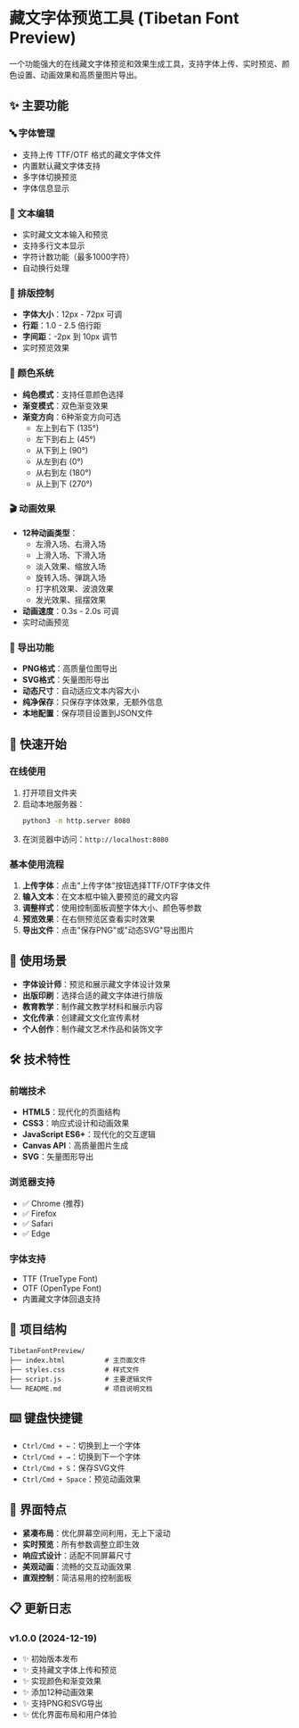 # 藏文字体预览工具 (Tibetan Font Preview)

一个功能强大的在线藏文字体预览和效果生成工具，支持字体上传、实时预览、颜色设置、动画效果和高质量图片导出。

## ✨ 主要功能

### 🔤 字体管理
- 支持上传 TTF/OTF 格式的藏文字体文件
- 内置默认藏文字体支持
- 多字体切换预览
- 字体信息显示

### 📝 文本编辑
- 实时藏文文本输入和预览
- 支持多行文本显示
- 字符计数功能（最多1000字符）
- 自动换行处理

### 🎨 排版控制
- **字体大小**：12px - 72px 可调
- **行距**：1.0 - 2.5 倍行距
- **字间距**：-2px 到 10px 调节
- 实时预览效果

### 🌈 颜色系统
- **纯色模式**：支持任意颜色选择
- **渐变模式**：双色渐变效果
- **渐变方向**：6种渐变方向可选
  - 左上到右下 (135°)
  - 左下到右上 (45°)
  - 从下到上 (90°)
  - 从左到右 (0°)
  - 从右到左 (180°)
  - 从上到下 (270°)

### 🎬 动画效果
- **12种动画类型**：
  - 左滑入场、右滑入场
  - 上滑入场、下滑入场
  - 淡入效果、缩放入场
  - 旋转入场、弹跳入场
  - 打字机效果、波浪效果
  - 发光效果、摇摆效果
- **动画速度**：0.3s - 2.0s 可调
- 实时动画预览

### 💾 导出功能
- **PNG格式**：高质量位图导出
- **SVG格式**：矢量图形导出
- **动态尺寸**：自动适应文本内容大小
- **纯净保存**：只保存字体效果，无额外信息
- **本地配置**：保存项目设置到JSON文件

## 🚀 快速开始

### 在线使用
1. 打开项目文件夹
2. 启动本地服务器：
   ```bash
   python3 -m http.server 8080
   ```
3. 在浏览器中访问：`http://localhost:8080`

### 基本使用流程
1. **上传字体**：点击"上传字体"按钮选择TTF/OTF字体文件
2. **输入文本**：在文本框中输入要预览的藏文内容
3. **调整样式**：使用控制面板调整字体大小、颜色等参数
4. **预览效果**：在右侧预览区查看实时效果
5. **导出文件**：点击"保存PNG"或"动态SVG"导出图片

## 🎯 使用场景

- **字体设计师**：预览和展示藏文字体设计效果
- **出版印刷**：选择合适的藏文字体进行排版
- **教育教学**：制作藏文教学材料和展示内容
- **文化传承**：创建藏文文化宣传素材
- **个人创作**：制作藏文艺术作品和装饰文字

## 🛠️ 技术特性

### 前端技术
- **HTML5**：现代化的页面结构
- **CSS3**：响应式设计和动画效果
- **JavaScript ES6+**：现代化的交互逻辑
- **Canvas API**：高质量图片生成
- **SVG**：矢量图形导出

### 浏览器支持
- ✅ Chrome (推荐)
- ✅ Firefox
- ✅ Safari
- ✅ Edge

### 字体支持
- TTF (TrueType Font)
- OTF (OpenType Font)
- 内置藏文字体回退支持

## 📁 项目结构

```
TibetanFontPreview/
├── index.html          # 主页面文件
├── styles.css          # 样式文件
├── script.js           # 主要逻辑文件
└── README.md           # 项目说明文档
```

## ⌨️ 键盘快捷键

- `Ctrl/Cmd + ←`：切换到上一个字体
- `Ctrl/Cmd + →`：切换到下一个字体
- `Ctrl/Cmd + S`：保存SVG文件
- `Ctrl/Cmd + Space`：预览动画效果

## 🎨 界面特点

- **紧凑布局**：优化屏幕空间利用，无上下滚动
- **实时预览**：所有参数调整立即生效
- **响应式设计**：适配不同屏幕尺寸
- **美观动画**：流畅的交互动画效果
- **直观控制**：简洁易用的控制面板

## 📋 更新日志

### v1.0.0 (2024-12-19)
- ✨ 初始版本发布
- ✨ 支持藏文字体上传和预览
- ✨ 实现颜色和渐变效果
- ✨ 添加12种动画效果
- ✨ 支持PNG和SVG导出
- ✨ 优化界面布局和用户体验